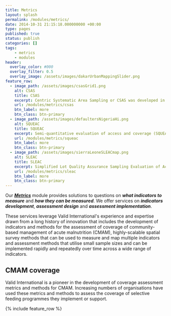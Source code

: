 ```yaml
---
title: Metrics
layout: splash
permalink: /modules/metrics/
date: 2014-10-31 21:15:18.000000000 +00:00
type: pages
published: true
status: publish
categories: []
tags:
    - metrics
    - modules
header:
  overlay_color: #000
  overlay_filter: 0.5
  overlay_image: /assets/images/dakarUrbanMappingSlider.png
feature_row:
  - image_path: /assets/images/csasGrid1.png
    alt: CSAS
    title: CSAS
    excerpt: Centric Systematic Area Sampling or CSAS was developed in 2002 and was initially used to test and reform the community-based therapeutic care or CTC model of service delivery, later referred to as community-based management of acute malnutrition (CMAM) or integrated management of acute malnutrition (IMAM). Since then it has been used as an evaluation tool but has proved too resource-intensive to be used for routine monitoring. Although largely superseded in this area by the less resource intense SQUEAC and SLEAC, CSAS is still an effective method for estimating and mapping coverage with useful precision and can be used by teams.
    url: /modules/metrics/csas
    btn_label: more
    btn_class: btn-primary
  - image_path: /assets/images/defaultersNigeriaHi.png
    alt: SQUEAC
    title: SQUEAC
    excerpt: Semi-quantitative evaluation of access and coverage (SQUEAC) is a method that provides an in-depth analysis of barriers and boosters to coverage. It is designed for use as a regular service monitoring tool through the intelligent use of routine monitoring data complemented by other relevant data that are collected on a “little and often” basis.   Design SQUEAC is more an investigation than a survey. SQUEAC is made up of three stages: Stage 1: Semi-quantitative investigation into factors affecting coverage. This is carried out using the SQUEAC toolkit, which is a set of simple and rapid tools and methods for collecting
    url: /modules/metrics/squeac
    btn_label: more
    btn_class: btn-primary
  - image_path: /assets/images/sierraLeoneSLEACmap.png
    alt: SLEAC
    title: SLEAC
    excerpt: Simplified Lot Quality Assurance Sampling Evaluation of Access and Coverage or SLEAC is a rapid low-resource survey method that classifies coverage at the service delivery unit (SDU) level. The SDU may be a health centre catchment area, commune, or district. A SLEAC survey identifies the category of coverage (e.g. “low”, “moderate” or “high”) achieved by the service delivery unit being assessed. The advantage of this approach is that relatively small sample sizes (e.g. n ≤ 40) are required in order to make an accurate and reliable classification. SLEAC can also estimate coverage over several service delivery units and is suited
    url: /modules/metrics/sleac
    btn_label: more
    btn_class: btn-primary
---
```


Our ***[Metrics](https://validmeasures.github.io/modules/metrics/)*** module provides solutions to questions on ***what indicators to measure*** and ***how they can be measured***. We offer services on ***indicators development***, ***assessment design*** and ***assessment implementation***.

These services leverage Valid International's experience and expertise drawn from a long history of innovation that includes the development of indicators and methods for the assessment of coverage of community-based management of acute malnutrition (CMAM), highly-scalable spatial survey methods that can be used to measure and map multiple indicators and assessment methods that utilise small sample sizes and can be implemented rapidly and repeatedly over time across a wide range of indicators.

## CMAM coverage
Valid International is a pioneer in the development of coverage assessment metrics and methods for CMAM. Increasing numbers of organisations have used these metrics and methods to assess the coverage of selective feeding programmes they implement or support.

{% include feature_row %}


